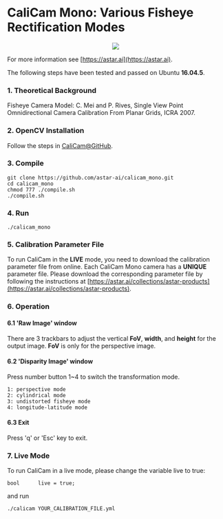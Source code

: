 # CaliCam Mono: Various Fisheye Rectification Modes

<p align="center">
  <img src="http://astar.support/dotai/calicam_mono.png">
</p>

For more information see
[https://astar.ai](https://astar.ai).

The following steps have been tested and passed on Ubuntu **16.04.5**.

### 1. Theoretical Background

Fisheye Camera Model:
C. Mei and P. Rives, Single View Point Omnidirectional Camera Calibration From Planar Grids, ICRA 2007.

### 2. OpenCV Installation

Follow the steps in [CaliCam@GitHub](https://github.com/astar-ai/calicam).

### 3. Compile

	git clone https://github.com/astar-ai/calicam_mono.git
	cd calicam_mono
	chmod 777 ./compile.sh
	./compile.sh

### 4. Run

	./calicam_mono

### 5. Calibration Parameter File
To run CaliCam in the **LIVE** mode, you need to download the calibration parameter file from online.
Each CaliCam Mono camera has a **UNIQUE** parameter file. Please download the corresponding parameter file by following the instructions at [https://astar.ai/collections/astar-products](https://astar.ai/collections/astar-products).

### 6. Operation

#### 6.1 'Raw Image' window
There are 3 trackbars to adjust the vertical **FoV**, **width**, and **height** for the output image. **FoV** is only for the perspective image.

#### 6.2 'Disparity Image' window
Press number button 1~4 to switch the transformation mode.

	1: perspective mode
	2: cylindrical mode
	3: undistorted fisheye mode
	4: longitude-latitude mode

#### 6.3 Exit
Press 'q' or 'Esc' key to exit.

### 7. Live Mode
To run CaliCam in a live mode, please change the variable live to true:

	bool      live = true;

and run

	./calicam YOUR_CALIBRATION_FILE.yml

